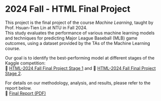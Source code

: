 # 2024 Fall - HTML Final Project  

This project is the final project of the course *Machine Learning*, taught by Prof. Hsuan-Tien Lin at NTU in Fall 2024.  
This study evaluates the performance of various machine learning models and techniques for predicting Major League Baseball (MLB) game outcomes, using a dataset provided by the TAs of the Machine Learning course.  

Our goal is to identify the best-performing model at different stages of the Kaggle competition:  
🔗 [HTML-2024 Fall Final Project Stage 1](https://www.kaggle.com/competitions/html-2024-fall-final-project-stage-1)  and 
🔗 [HTML-2024 Fall Final Project Stage 2](https://www.kaggle.com/competitions/html2024-fall-final-project-stage-2).

For details on our methodology, analysis, and results, please refer to the report below.  
📄 [Final Report (PDF)](ML_final_report.pdf)  
